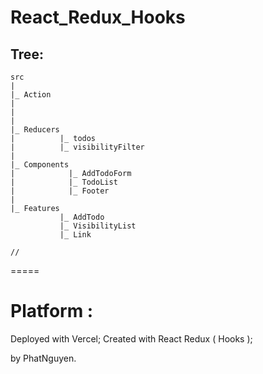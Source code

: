 # React_Redux_Hooks

## Tree:

```script
src
|
|_ Action
|
|
|
|_ Reducers
|          |_ todos
|          |_ visibilityFilter
|
|_ Components
|            |_ AddTodoForm
|            |_ TodoList
|            |_ Footer
|
|_ Features
           |_ AddTodo
           |_ VisibilityList
           |_ Link

//
```
=====

# Platform :
Deployed with Vercel;
Created with React Redux ( Hooks );


by PhatNguyen.
